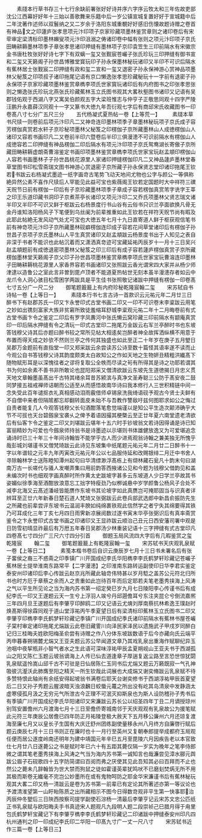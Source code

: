 <!-- { "loadSidebar": true } -->
　　素牋本行草书存三十七行余缺前署张好好诗并序六字序云牧太和三年佐故吏部沈公江西幕好好年十三始以善歌舞来乐籍中后一岁公镇宣城复置好好于宣城籍中后二年沈著作述师以双鬟纳之又二岁余于洛阳东城重覩好好感旧伤懐故题诗赠之卷首有神品文之印蘧庐张孝思项元汴印项子京家珍藏项墨林鉴赏章则之诸印卷后有宋荦审定梁清标印墨林嬾叟项元汴印沮溺之俦诸印卷中幅有张则之项元汴印项子京氏田畴耕耨墨林项季子章张孝思诸印押缝有墨林项子京印袁笠生三印前隔水有宋徽宗金书唐杜牧张好好诗七字下有双螭一玺又张觐宸苍巗子张氏珍玩三印押缝有御书宣和二玺又天籁阁子孙世昌博雅堂寳玩印子孙永保墨林秘玩诸印又半印不可识后隔水有蕉林居士张觐宸二印押缝有政和玺二宣和一玺又退密子孙永保神游心赏神品项墨林父秘笈之印项叔子诸印拖尾记语有京口懒逸张孝思珍藏秘玩十一字前有退密子孙永保项子京家珍藏项墨林鉴赏章檇李项氏世家寳玩诸印后有内府图书之印张孝思张则之懒逸张氏珍玩北燕张氏珍藏蕉林玉立氏图书观其大畧秋壑图书诸印又记语有吴郡钱佑观于西湖八字又寓吴伯颜观五字大梁班惟志与仲亨子正敬思同观十四字严陵汪鹏升永嘉薛汉同观十一字又篆书大徳九年吾衍观七字后有商邱宋氏收藏图书一印卷髙八寸七分广五尺三分
　　五代杨凝式夏热帖一卷【上等荒一】
　　素牋本草书尺牍一则卷前后项元汴印凡二又神竒连印墨林项季子章墨林秘玩项子京氏成子容芳楞伽真赏若水轩子京珍秘项墨林父秘笈之印楞伽子京所藏墨林山人成徳楞伽山人诸印又容若书画印凡二又卷前半印六暨卷后半印三俱漫漶不可识前隔水有楞伽山人成徳容若二印押缝有神品楞伽二印后隔水有项元汴印项子京氏鸳鸯湖长寄傲子京所藏田畴耕耨虚朗斋曹溶鉴定书画印项墨林鉴赏章檇李项氏世家宝玩赵孟頫印楞伽山人容若书画墨林子子孙世昌桃花源里人家诸印押缝楞伽印凡二又神品蘧庐墨林堂春草堂图书印松雪斋瑞文图书神游心赏退密子京所藏子孙永保贤志堂印诸印拖尾王钦若书跋云右杨凝式墨迹一纸字画竒古笔势飞动天地间尤物也公字与颜公一等俱称絶异然公素不喜作尺牍后人罕能见此益可宝也紫薇阁王钦若定国题时大中祥符三禩天贶节日前有楞伽一印后有子京珍藏墨林项季子章成子容若楞伽真赏芾字诜字王莘之印王乐道印藏书洞印子京煮茶亭长诸印又项元汴印二又乔氏项墨林父贤志瑞文诸半印又半印不可识又鲜于枢跋云右杨景度行书山谷有云俗书只识兰亭面欲换凡骨无金丹谁知洛阳杨风子下笔便到乌丝阑为前辈推重如此王钦若在祥符天贶节尚有暇及此耶此帖絶无发风动气处尤可宝也大徳五年七月十九日直寄道人鲜于枢获观信笔书前有神竒项元汴印子京所藏墨林砚癖楞伽连印成子容若花间草堂诸印后有楞伽子孙世昌子京项子京氏墨林山人平生真赏诸印又赵孟頫跋云杨景度书出于人知见之表自非深于书者不能识也此帖沉着而又潇洒真竒迹可宝藏延祐丙辰岁十一月十三日吴兴赵孟頫题前有成徳退密项墨林父秘笈之印三印后有成子容若蘧庐楞伽真赏子京所藏楞伽墨林堂天籁阁子京父印子孙世昌项墨林鉴赏章檇李项氏世家宝玩曹溶连印墨林子田畴耕耨桃花源里人家香界容若书画诸印又张照跋云香光谓宋四大家并从杨少师津逮以造鲁公之室此言非曽到毘卢顶者不能道夏热帖世无刻本虽半漫漶存者如云中龙爪令人洞心骇目松雪困学两跋具是平生佳书张照敬记诸跋中押缝有楞伽一印卷髙七寸五分广一尺二分
　　御笔题籖籖上有内府珍秘乾隆宸翰二玺
　　宋苏轼自书诗帖一卷【上等日一】
　　素牋本行书七言古诗一首款识云元祐元年二月廿三日醉书下有赵郡苏氏一印又卞永誉印式古堂书画二印又一印不可识卷末李楶跋云用笔之妙如出镌刻富家大族非贫窘所致徒羞缩耳舒城李楶观元祐二年十二月晦卷前有式古堂书画卞令之鉴定二印后有罗字凤夀河中张氏懒云窝珍藏三印前隔水有颛庵真赏印一印后隔水押缝有令之清玩一印式古堂印二拖尾万金跋云右军兰亭醉时书也东坡答钱穆父诗其后亦题曰醉书较之常所见帖大相逺矣岂醉者神全故挥洒纵横不用意于布置而得天成之妙欤不然则兰亭之传何其独盛也如此至正二十年岁在庚子五月朢日吴郡万金题前有直指堂一印又郑采跋云余尝读苏公诗至数十篇怪其语率遂不读而止今观公自书答钱穆父诗其韵度颇类太白故知公之作如天地之生物妍丑精粗洪纎髙下随物赋形耳是以深愧往者之谬将复取公全帙而尽读之茍有所得其是诗之功耶若谓其书为何如余素不善书非所敢论也昆阳郑采又僧清欲跋云东坡先生道徳揭日月忠义贯天地文章翰墨虽髙出千古特其绪余耳昔苏颍滨与真净文圣寿聪三公防于髙安夜二鼓同梦接五祖戒禅师诘朝而公适至从而感悟故南华诗曰我本修行人三世积精链中间一念失受此百年谴抠衣礼真相感动泪雨霰借师卓锡泉洗我绮语砚予观古今贤士夫鲜有不自僧中来者但隔隂都忘却翻转面皮未始不与吾教作讐敌吁兹何图耶求如公之悔过自责者能复几人今观答钱穆父长句酒酣落笔愈觉端谨以是知公平生造次颠沛确乎大节不可拔也天台碧劔泉宝袭乆之俾予着语因撮其梗槩云至正廿年夏六南堂遗老清欲后有仙客卞令之鉴定二印又刘堪跋云堪年十五六时手钞坡翁文若诗因得诵是诗已知富丽精妙为可爱也今劔泉师持翁书是诗墨迹以示堪则书体雄健放逸又为可爱堪追念诵诗时已三十年三十年间诗翰皆不能学乎古人而少进焉观翁诗翰之兼美独无所愧乎哉彭城刘堪谨书又僧梵琦跋云此诗见东坡集中纸尾题元祐元年二月廿二日醉书十一字以年谱较之元丰九年丙寅改元祐元年公以七品服侍延和改赐银绯二月迁中书舍人寻除翰林学士送陈睦知潭州起句曰华清缥渺浮髙栋上有缬林藏石瓮凡十韵末句曰湖南万古一长嗟代与骚人发嘲弄集曰用前韵答西掖诸公见和今题为钱穆父借韵见和盖未编次时书也细观字画真醉时所作黄太史跋坡字甚多云东坡道人少日学兰亭故其书姿媚似徐季海至酒酣放浪意忘工拙字特瘦劲乃似栁诚悬中岁学颜鲁公杨风子合处不减李北海又云髙述潘岐皆能赝作东坡书其论坡字如此真赝岂可掩耶固当与识真者详辨耳至正廿六年新春日楚石道人梵琦又张弼跋云此卷兵部武选郎中新昌俞振防先生之所藏也前辈尝评东坡书云温润丰腴如纯绵裹铁观此信然学之者宁失其绵要得其铁乃可耳成化三年丁亥七月四日雨霁新凉展阅数过遂书寅末华亭张弼识后有真率斋赏鉴令之卞永誉印式古堂书画之印诸印又王显祚跋云顺治己丑元日西安藩司署中观是日防雪初晴显祚最后有万厯五年春日吴郡汤少林重装记语十三字押缝有式古堂印凡四卷髙七寸四分广三尺六寸四分引首
　　御题玉局风流四大字后有几暇鉴赏之玺乾隆宸
　　翰二玺
　　御笔题籖籖上有乾隆宸翰一玺
　　宋苏轼书天庆观乳泉赋一卷【上等日二】
　　素笺本楷书卷后自识云庚辰岁七月十三日书未署名后有张子畱侯之裔三不惑斋之印季镇广川开国成纪李氏华阳檇李李氏鹤梦轩珍藏记苍巗子蕉林居士提举淮南东路常平【二字漫漶】之印淮南东路转运副使印日华李君实鉴定泰安州印诸印后李心传跋云赵京兆所藏此轴竒伟特甚以岁月騐之盖苏公元符北归所书也时方厄于章蔡之余而人之贵重如此岂待百年而后定耶若夫笔老墨秀挟海上风涛之气以平生所见论之当为海内苏书第一绍定癸巳岁九月七日陵阳李心传谨书后有成纪李氏一印又王遂题云天一生兮上浮羽人竢兮丹邱遡儋耳兮东注夹昆仑兮倒流嘉熈三年四月旦王遂题后有李肇亨印醉鸥二印又记语云尤焴刘厚南蔡抗林希逸王璞赵时焕髙斯得徐霖同观于道山堂淳祐丙午季夏望日后有梁清标印蕉林玉立氏图书二印又李肇亨印檇李李氏鹤梦轩珍藏记季镇广川开国成纪季氏诸印前隔水有蕉林书屋苍巗子棠村审定诸印拖尾尤煓跋云此卷旧藏霅川向泽民家泽民以遗施武子甲戌岁同醉白记归三桂晦夫姓欧阳梅圣俞尝有诗赠之作八分体东坡跋数语于后今亦藏向氏云端平丙申暮春朔锡麓尤煓又王亚夫题云苏公早闻道文章乃其戏乳泉出重海作赋聊纪异玉池咽中夜挈瓶非小智气者水之生此语可深味淳祐甲辰孟夏朔岘山王亚夫书于西湖孤山之阳又陈仁玉题云坡翁谪海上人传已仙去道逢章子厚遄复返尘路至言恐世惊犹閟乳泉赋遥怜嵩山邱千古不可驻是日仙居陈仁玉同书后尤煓又题云万籁既寂一气孔神吸彼沆瀣沃此肺膺至阳之精天一所生钦哉此词展也大成煓又谢奕脩跋云乳泉赋不待多赞特恨此轴尚有余纸安得起坡翁书满卷后耶天台谢奕修书于西湖淳祐甲辰首夏望后二日又孙子秀题云腥波暗天浊浪飜日蛟蜃元鼍之所出没有屹其岛清泉中发静涵太虚寒侵孤月汲之无穷元气所泄古今正理不可泯灭抑斯泉也为斯人设防稽孙子秀书后有季镇广川开国成纪李氏华阳诸印又宋濂跋云苏长公以绍圣四年丁丑二月谪授琼州别驾安置儋州六月渡海七月十三日至儋侨寄城南邻于天庆观观有乳泉故公为援笔赋此元符三年庚辰公居儋已四年防正月祐陵登极大赦天下五月移公廉州六月还琼复渡海至廉七月又以皇长子生国有大庆迁舒州团练副使量移永州八月终方自廉啓行赋后题云庚辰七月十三日书则正在廉时也十一月行至英州又复朝奉郎提举成都府玉局观任便而居公遂度岭南还明年为建中靖国元年辛巳五月至毘陵六月因疾告老以本官致仕七月廿八日遂薨公之书是赋时年已六十有五距其薨仅隔一岁实为晚年之笔李侍郎微之谓其笔老墨秀挟海上风涛之气当为海内苏书第一诚知言也哉濂尝见漳水郦元舆跋公眉子石砚歌四十五字防简谓曰百阅而弗之厌使其见此吾知其必曰百拜而不止也然公之薨未几辞翰皆为世大禁而狗鼠之徒如霍谨英辈犹鸣吠不已磨刬焚焫无所不用其极而斯卷无纎毫不完岂公妙墨所在或有鬼物呵防之耶金华宋濂谨书后有蕉林秘玩观其大畧二印又杨一清跋云是卷为苏书第一前辈已有定论其所著述亦第一等议论也予渡清淮望第一山盱眙陈质之出所藏相示不图今日得数竒观非平生第一快事耶治丙辰仲冬朢后三日陜西按察司提学副使石淙杨一清最后李肇亨记云宋苏文忠公匹纸正书乳泉赋与欧阳晦夫手书真迹宋人题观凡九段明人题二段崇祯己巳腊月得于甪里包氏鹤梦轩宝藏记下有李肇亨檇李李氏鹤梦轩珍藏记二印诸跋中押缝泰安州印凡四杭州通判之印一印成纪李氏印二华阳一印髙九寸广一丈一尺八寸
　　宋苏轼书近作三篇一卷【上等日三】
